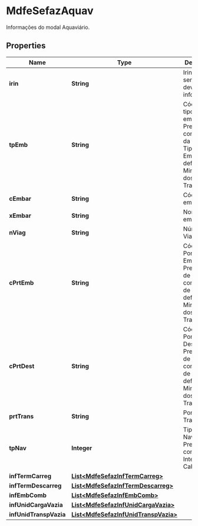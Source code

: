 

# MdfeSefazAquav

Informações do modal Aquaviário.

## Properties

| Name | Type | Description | Notes |
|------------ | ------------- | ------------- | -------------|
|**irin** | **String** | Irin do navio sempre deverá ser informado. |  |
|**tpEmb** | **String** | Código do tipo de embarcação.  Preencher com código da Tabela de Tipo de Embarcação definida no Ministério dos Transportes. |  |
|**cEmbar** | **String** | Código da embarcação. |  |
|**xEmbar** | **String** | Nome da embarcação. |  |
|**nViag** | **String** | Número da Viagem. |  |
|**cPrtEmb** | **String** | Código do Porto de Embarque.  Preencher de acordo com Tabela de Portos definida no Ministério dos Transportes. |  |
|**cPrtDest** | **String** | Código do Porto de Destino.  Preencher de acordo com Tabela de Portos definida no Ministério dos Transportes. |  |
|**prtTrans** | **String** | Porto de Transbordo. |  [optional] |
|**tpNav** | **Integer** | Tipo de Navegação.  Preencher com:  * 0 - Interior  * 1 - Cabotagem |  [optional] |
|**infTermCarreg** | [**List&lt;MdfeSefazInfTermCarreg&gt;**](MdfeSefazInfTermCarreg.md) |  |  [optional] |
|**infTermDescarreg** | [**List&lt;MdfeSefazInfTermDescarreg&gt;**](MdfeSefazInfTermDescarreg.md) |  |  [optional] |
|**infEmbComb** | [**List&lt;MdfeSefazInfEmbComb&gt;**](MdfeSefazInfEmbComb.md) |  |  [optional] |
|**infUnidCargaVazia** | [**List&lt;MdfeSefazInfUnidCargaVazia&gt;**](MdfeSefazInfUnidCargaVazia.md) |  |  [optional] |
|**infUnidTranspVazia** | [**List&lt;MdfeSefazInfUnidTranspVazia&gt;**](MdfeSefazInfUnidTranspVazia.md) |  |  [optional] |



